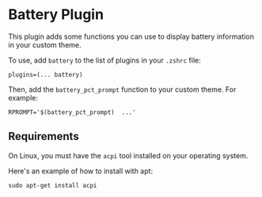 # Battery Plugin

This plugin adds some functions you can use to display battery information in your custom theme.

To use, add `battery` to the list of plugins in your `.zshrc` file:

`plugins=(... battery)`

Then, add the `battery_pct_prompt` function to your custom theme. For example:

```
RPROMPT='$(battery_pct_prompt)  ...'
```

## Requirements

On Linux, you must have the `acpi` tool installed on your operating system.

Here's an example of how to install with apt:
```
sudo apt-get install acpi
```
